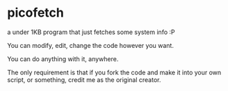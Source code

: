 # picofetch
a under 1KB program that just fetches some system info :P

You can modify, edit, change the code however you want.

You can do anything with it, anywhere.

The only requirement is that if you fork the code and make it into your own script, or something, credit me as the original creator.
